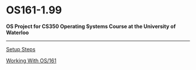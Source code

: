 OS161-1.99
=============

**OS Project for CS350 Operating Systems Course at the University of Waterloo**

----------

[Setup Steps][1]

[Working With OS/161][2]




[1]:https://www.student.cs.uwaterloo.ca/~cs350/common/Install161NonCS.html
[2]:https://www.student.cs.uwaterloo.ca/~cs350/common/WorkingWith161.html
